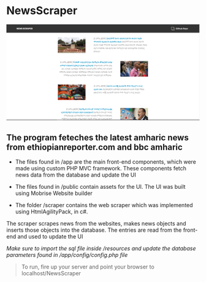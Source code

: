 # NewsScraper
![Screenshot](public/Scraper.PNG)
## The program feteches the latest amharic news from ethiopianreporter.com and bbc amharic

- The files found in /app are the main front-end components, which were made 
using custom PHP MVC framework. These components fetch news data from the database
and update the UI

- The files found in /public contain assets for the UI. The UI was built using Mobrise
Website builder

- The folder /scraper contains the web scraper which was implemented using 
HtmlAgilityPack, in c#. 

The scraper scrapes news from the websites, makes news objects and inserts
those objects into the database. The entries are read from the front-end and used to update the UI

*Make sure to import the sql file inside /resources and update the database parameters found in
/app/config/config.php file*

> To run, fire up your server and point your browser to localhost/NewsScraper